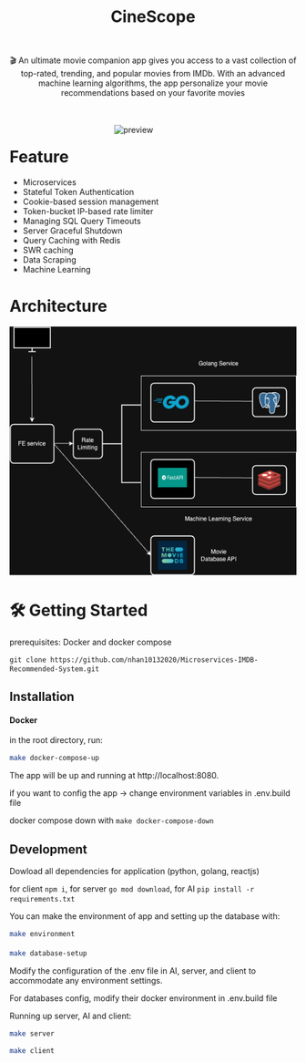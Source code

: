 <h1 align="center">CineScope</h1>

<br>
<p align="center">🎬 An ultimate movie companion app gives you access to a vast collection of top-rated, trending, and popular movies from IMDb. With an advanced machine learning algorithms, the app personalize your movie recommendations based on your favorite movies</p><br/>
<br/>

<img src="./.github/img" align="right" width="320" alt="preview"/>

# Feature

- Microservices
- Stateful Token Authentication
- Cookie-based session management
- Token-bucket IP-based rate limiter
- Managing SQL Query Timeouts
- Server Graceful Shutdown
- Query Caching with Redis
- SWR caching 
- Data Scraping
- Machine Learning

# Architecture

![Imdb Architecture](./.github/img/IMDB_Architecture.drawio.png)

# 🛠 Getting Started

prerequisites: Docker and docker compose

```
git clone https://github.com/nhan10132020/Microservices-IMDB-Recommended-System.git
```

## Installation

#### Docker

in the root directory, run:

```bash
make docker-compose-up
```

The app will be up and running at http://localhost:8080. 

if you want to config the app -> change environment variables in .env.build file

docker compose down with `make docker-compose-down`

## Development

Dowload all dependencies for application (python, golang, reactjs)

for client `npm i`, for server `go mod download`, for AI `pip install -r requirements.txt`

You can make the environment of app and setting up the database with:

```bash
make environment 

make database-setup
```

Modify the configuration of the .env file in AI, server, and client to accommodate any environment settings.

For databases config, modify their docker environment in .env.build file

Running up server, AI and client:

```bash
make server
```

```bash
make client
```